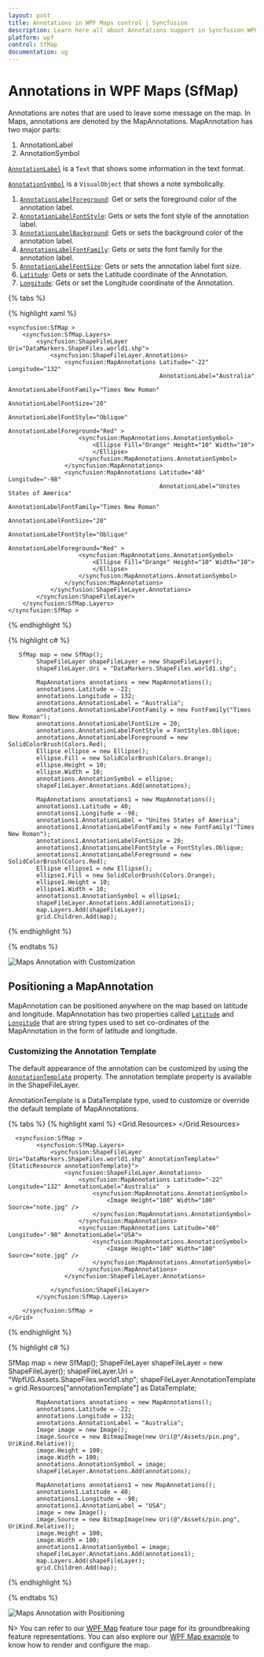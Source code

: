 ```yaml
---
layout: post
title: Annotations in WPF Maps control | Syncfusion
description: Learn here all about Annotations support in Syncfusion WPF Maps (SfMap) control, its elements and more details.
platform: wpf
control: SfMap
documentation: ug
---
```


# Annotations in WPF Maps (SfMap)

Annotations are notes that are used to leave some message on the map. In Maps, annotations are denoted by the MapAnnotations. MapAnnotation has two major parts:

1. AnnotationLabel
2. AnnotationSymbol

[`AnnotationLabel`](https://help.syncfusion.com/cr/wpf/Syncfusion.UI.Xaml.Maps.MapAnnotations.html#Syncfusion_UI_Xaml_Maps_MapAnnotations_AnnotationLabel) is a `Text` that shows some information in the text format. 

[`AnnotationSymbol`](https://help.syncfusion.com/cr/wpf/Syncfusion.UI.Xaml.Maps.MapAnnotations.html#Syncfusion_UI_Xaml_Maps_MapAnnotations_AnnotationSymbol) is a `VisualObject` that shows a note symbolically.

1. [`AnnotationLabelForeground`](https://help.syncfusion.com/cr/wpf/Syncfusion.UI.Xaml.Maps.MapAnnotations.html#Syncfusion_UI_Xaml_Maps_MapAnnotations_AnnotationLabelForeground): Get or sets the foreground color of the annotation label.
2. [`AnnotationLabelFontStyle`](https://help.syncfusion.com/cr/wpf/Syncfusion.UI.Xaml.Maps.MapAnnotations.html#Syncfusion_UI_Xaml_Maps_MapAnnotations_AnnotationLabelFontStyle): Gets or sets the font style of the annotation label.
3. [`AnnotationLabelBackground`](https://help.syncfusion.com/cr/wpf/Syncfusion.UI.Xaml.Maps.MapAnnotations.html#Syncfusion_UI_Xaml_Maps_MapAnnotations_AnnotationLabelBackground): Gets or sets the background color of the annotation label.
4. [`AnnotationLabelFontFamily`](https://help.syncfusion.com/cr/wpf/Syncfusion.UI.Xaml.Maps.MapAnnotations.html#Syncfusion_UI_Xaml_Maps_MapAnnotations_AnnotationLabelFontFamily): Gets or sets the font family for the annotation label.
5. [`AnnotationLabelFontSize`](https://help.syncfusion.com/cr/wpf/Syncfusion.UI.Xaml.Maps.MapAnnotations.html#Syncfusion_UI_Xaml_Maps_MapAnnotations_AnnotationLabelFontSize): Gets or sets the annotation label font size.
6. [`Latitude`](https://help.syncfusion.com/cr/wpf/Syncfusion.UI.Xaml.Maps.MapAnnotations.html#Syncfusion_UI_Xaml_Maps_MapAnnotations_Latitude): Gets or sets the Latitude coordinate of the Annotation.
7. [`Longitude`](https://help.syncfusion.com/cr/wpf/Syncfusion.UI.Xaml.Maps.MapAnnotations.html#Syncfusion_UI_Xaml_Maps_MapAnnotations_Longitude): Gets or set the Longitude coordinate of the Annotation.

{% tabs %}

{% highlight xaml %}

    <syncfusion:SfMap >
        <syncfusion:SfMap.Layers>
            <syncfusion:ShapeFileLayer Uri="DataMarkers.ShapeFiles.world1.shp">
                <syncfusion:ShapeFileLayer.Annotations>
                    <syncfusion:MapAnnotations Latitude="-22" Longitude="132" 
                                               AnnotationLabel="Australia" 
                                               AnnotationLabelFontFamily="Times New Roman" 
                                               AnnotationLabelFontSize="20" 
                                               AnnotationLabelFontStyle="Oblique" 
                                               AnnotationLabelForeground="Red" >
                        <syncfusion:MapAnnotations.AnnotationSymbol>
                            <Ellipse Fill="Orange" Height="10" Width="10">
                            </Ellipse>
                        </syncfusion:MapAnnotations.AnnotationSymbol>
                    </syncfusion:MapAnnotations>
                    <syncfusion:MapAnnotations Latitude="40" Longitude="-98" 
                                               AnnotationLabel="Unites States of America" 
                                               AnnotationLabelFontFamily="Times New Roman" 
                                               AnnotationLabelFontSize="20" 
                                               AnnotationLabelFontStyle="Oblique" 
                                               AnnotationLabelForeground="Red" >
                        <syncfusion:MapAnnotations.AnnotationSymbol>
                            <Ellipse Fill="Orange" Height="10" Width="10">
                            </Ellipse>
                        </syncfusion:MapAnnotations.AnnotationSymbol>
                    </syncfusion:MapAnnotations>
                </syncfusion:ShapeFileLayer.Annotations>
            </syncfusion:ShapeFileLayer>
        </syncfusion:SfMap.Layers>
    </syncfusion:SfMap >

{% endhighlight %}

{% highlight c# %}

       SfMap map = new SfMap();
            ShapeFileLayer shapeFileLayer = new ShapeFileLayer();
            shapeFileLayer.Uri = "DataMarkers.ShapeFiles.world1.shp";

            MapAnnotations annotations = new MapAnnotations();
            annotations.Latitude = -22;
            annotations.Longitude = 132;
            annotations.AnnotationLabel = "Australia";
            annotations.AnnotationLabelFontFamily = new FontFamily("Times New Roman");
            annotations.AnnotationLabelFontSize = 20;
            annotations.AnnotationLabelFontStyle = FontStyles.Oblique;
            annotations.AnnotationLabelForeground = new SolidColorBrush(Colors.Red);
            Ellipse ellipse = new Ellipse();
            ellipse.Fill = new SolidColorBrush(Colors.Orange);
            ellipse.Height = 10;
            ellipse.Width = 10;
            annotations.AnnotationSymbol = ellipse;
            shapeFileLayer.Annotations.Add(annotations);

            MapAnnotations annotations1 = new MapAnnotations();
            annotations1.Latitude = 40;
            annotations1.Longitude = -98;
            annotations1.AnnotationLabel = "Unites States of America";
            annotations1.AnnotationLabelFontFamily = new FontFamily("Times New Roman");
            annotations1.AnnotationLabelFontSize = 20;
            annotations1.AnnotationLabelFontStyle = FontStyles.Oblique;
            annotations1.AnnotationLabelForeground = new SolidColorBrush(Colors.Red);
            Ellipse ellipse1 = new Ellipse();
            ellipse1.Fill = new SolidColorBrush(Colors.Orange);
            ellipse1.Height = 10;
            ellipse1.Width = 10;
            annotations1.AnnotationSymbol = ellipse1;
            shapeFileLayer.Annotations.Add(annotations1);
            map.Layers.Add(shapeFileLayer);
            grid.Children.Add(map);
          
{% endhighlight %}

{% endtabs %}

![Maps Annotation with Customization](Annotations_images/Annotations_img1.png)

## Positioning a MapAnnotation

MapAnnotation can be positioned anywhere on the map based on latitude and longitude. MapAnnotation has two properties called [`Latitude`](https://help.syncfusion.com/cr/wpf/Syncfusion.UI.Xaml.Maps.MapAnnotations.html#Syncfusion_UI_Xaml_Maps_MapAnnotations_Latitude) and [`Longitude`](https://help.syncfusion.com/cr/wpf/Syncfusion.UI.Xaml.Maps.MapAnnotations.html#Syncfusion_UI_Xaml_Maps_MapAnnotations_Longitude) that are string types used to set co-ordinates of the MapAnnotation in the form of latitude and longitude. 

### Customizing the Annotation Template

The default appearance of the annotation can be customized by using the [`AnnotationTemplate`](https://help.syncfusion.com/cr/wpf/Syncfusion.UI.Xaml.Maps.MapAnnotations.html#Syncfusion_UI_Xaml_Maps_MapAnnotations_AnnotationTemplate) property. The annotation template property is available in the ShapeFileLayer.

AnnotationTemplate is a DataTemplate type, used to customize or override the default template of MapAnnotations.

{% tabs %}
{% highlight xaml %}
     <Grid x:Name="grid">
       <Grid.Resources>
            <DataTemplate x:Key="annotationTemplate">
                <Grid >
                    <ContentPresenter Content="{Binding AnnotationSymbol}"/>
                    <TextBlock Text="{Binding AnnotationLabel}" HorizontalAlignment="Center" 
                                       VerticalAlignment="Center" />
                </Grid>
            </DataTemplate>
        </Grid.Resources>

      <syncfusion:SfMap >
            <syncfusion:SfMap.Layers>
                <syncfusion:ShapeFileLayer   Uri="DataMarkers.ShapeFiles.world1.shp" AnnotationTemplate="{StaticResource annotationTemplate}">
                    <syncfusion:ShapeFileLayer.Annotations>
                        <syncfusion:MapAnnotations Latitude="-22" Longitude="132" AnnotationLabel="Australia"  >
                            <syncfusion:MapAnnotations.AnnotationSymbol>
                                <Image Height="100" Width="100" Source="note.jpg" />
                            </syncfusion:MapAnnotations.AnnotationSymbol>
                        </syncfusion:MapAnnotations>
                        <syncfusion:MapAnnotations Latitude="40" Longitude="-98" AnnotationLabel="USA">
                            <syncfusion:MapAnnotations.AnnotationSymbol>
                                <Image Height="100" Width="100" Source="note.jpg" />
                            </syncfusion:MapAnnotations.AnnotationSymbol>
                        </syncfusion:MapAnnotations>
                    </syncfusion:ShapeFileLayer.Annotations>
                   
                </syncfusion:ShapeFileLayer>
            </syncfusion:SfMap.Layers>

        </syncfusion:SfMap >
    </Grid>

{% endhighlight %}

{% highlight c# %}

 SfMap map = new SfMap();
            ShapeFileLayer shapeFileLayer = new ShapeFileLayer();
            shapeFileLayer.Uri = "WpfUG.Assets.ShapeFiles.world1.shp";
            shapeFileLayer.AnnotationTemplate = grid.Resources["annotationTemplate"] as DataTemplate;

            MapAnnotations annotations = new MapAnnotations();
            annotations.Latitude = -22;
            annotations.Longitude = 132;
            annotations.AnnotationLabel = "Australia";
            Image image = new Image();
            image.Source = new BitmapImage(new Uri(@"/Assets/pin.png", UriKind.Relative));
            image.Height = 100;
            image.Width = 100;
            annotations.AnnotationSymbol = image;
            shapeFileLayer.Annotations.Add(annotations);

            MapAnnotations annotations1 = new MapAnnotations();
            annotations1.Latitude = 40;
            annotations1.Longitude = -98;
            annotations1.AnnotationLabel = "USA";
            image = new Image();
            image.Source = new BitmapImage(new Uri(@"/Assets/pin.png", UriKind.Relative));
            image.Height = 100;
            image.Width = 100;
            annotations1.AnnotationSymbol = image;
            shapeFileLayer.Annotations.Add(annotations1);
            map.Layers.Add(shapeFileLayer);
            grid.Children.Add(map);


{% endhighlight %}

{% endtabs %}


![Maps Annotation with Positioning](Annotations_images/Annotations_img2.png)

N> You can refer to our [WPF Map](https://www.syncfusion.com/wpf-controls/map) feature tour page for its groundbreaking feature representations. You can also explore our [WPF Map example](https://github.com/syncfusion/wpf-demos/tree/master/map) to know how to render and configure the map.

